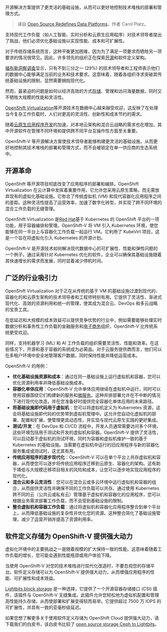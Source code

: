 
<!--
title: 开源重新定义数据平台
cover: https://cdn.thenewstack.io/media/2025/02/e24d865a-data.jpg
-->

开源解决方案提供了更灵活的基础设施，从而可以更好地控制技术堆栈的部署和管理方式。

> 译自 [Open Source Redefines Data Platforms](https://thenewstack.io/open-source-redefines-data-platforms/)，作者 Carol Platz。

支持现代工作负载（如人工智能、实时分析和云原生应用程序）对技术领导者提出了挑战，他们必须优化基础设施以实现性能、成本和可扩展性。

对于传统存储系统而言，这种平衡更加困难，因为为了满足一项要求而牺牲另一项要求的情况很常见。因此，许多领先的组织正在探索[开源](https://thenewstack.io/open-source/)和软件定义架构。

[福布斯洞察调查](https://www.vertiv.com/491ce1/contentassets/eeb0117585944a2d900d3fc46005fdc0/vertiv-forbes-modern-data-center-report.pdf)显示，只有不到三分之一 (29%) 的技术领导者和工程师表示他们的数据中心能够满足当前的业务和技术要求。这意味着，随着各组织寻求突破其传统基础设施的限制，显然需要拥抱现代化。

然而，最紧迫的问题是如何以经济高效的方式[存储](https://thenewstack.io/storage/)、管理和访问海量数据，同时又不牺牲大规模的性能和灵活性。

[OpenShift Virtualization](https://www.lightbitslabs.com/solutions/openshift-virtualization/?utm_source=TNS&utm_medium=article&utm_campaign=mar)等开源技术在数据中心越来越受欢迎，这反映了在处理当今复杂工作负载时，人们对更高的灵活性、创新性和成本节约的需求。

随着[云原生应用程序开发](https://thenewstack.io/cloud-native/)的加速，对本地云架构和混合云战略的需求也在增加，其中开源软件在管理不同环境和提供跨不同平台互操作性方面至关重要。

OpenShift-V 等开源解决方案使技术领导者能够构建更灵活的基础设施，从而更好地控制其技术堆栈的部署和管理方式，而不会被锁定在单一供应商的生态系统中。

## 开源革命

OpenShift 等开源项目彻底改变了应用程序的部署和编排。OpenShift Virtualization 在云计算中发挥着重要作用，它允许您采用云原生策略，而无需放弃现有的虚拟化基础设施。它弥合了传统虚拟机 (VM) 和现代容器化应用程序之间的差距。这种灵活性提高了运营效率，加速了数字化转型，并实现了跨不同环境的混合工作负载的无缝管理。

OpenShift Virtualization 是[Red Hat](https://www.openshift.com/try?utm_content=inline+mention)基于 Kubernetes 的 OpenShift 平台的一项功能，用于容器编排和管理。OpenShift-V 将 VM 引入 Kubernetes 环境，使您能够在同一平台上与容器化工作负载一起运行 VM。它利用了 KubeVirt 项目，这是一个旨在将虚拟化引入 Kubernetes 的开源计划。

OpenShift-V 是开源技术如何解决现代数据中心的可扩展性、性能和弹性问题的一个例子。通过采用针对 Kubernetes 优化的软件，企业可以确保其基础设施随着其快速增长的需求而发展，同时显着减少停机时间。

## 广泛的行业吸引力

OpenShift Virtualization 对于正在从传统的基于 VM 的基础设施过渡到现代的、容器化的和云原生架构的技术领导者和工程师特别有用。它提供了灵活性、渐进式现代化、高效的资源利用和统一的管理，使其成为混合云、DevOps 和多云战略的宝贵工具。

在低延迟和大规模的成本效益可以提供竞争优势的行业中，例如需要能够处理实时数据分析和事务性工作负载的金融服务和[电子商务](https://thenewstack.io/a-cloud-architects-guide-to-e-commerce-data-storage/)组织，OpenShift-V 比传统系统更受欢迎。

同样，支持机器学习 (ML) 和 AI 工作负载的组织需要灵活性、性能和效率。在这些情况下，开源和基于容器的系统成为必需品。对于云服务提供商而言，他们可以在多租户环境中安全地管理客户数据，同时保持性能并降低运营成本。

OpenShift-V 的用例：

- **优化基础设施资源和成本**：通过在同一基础设施上运行虚拟机和容器，您可以优化资源利用率并降低基础设施成本。
- **容器化单体应用**：OpenShift-V 允许单体应用继续在虚拟机中运行，同时可以使用容器围绕它们构建新的服务和[微服务](https://thenewstack.io/introduction-to-containers/)。这种并排部署允许在不中断的情况下进行现代化改造，并在您准备好时提供完全容器化单体应用的未来路径。
- **将基础设施即代码用于虚拟机**：您可以将虚拟机定义为 Kubernetes 资源，这会将基础设施即代码的优势带到虚拟机管理中。这允许您自动化虚拟机的部署、配置和扩展，使管理更具动态性，并实现与现代云原生实践的更好集成。
- **测试/开发**：在 DevOps 和 CI/CD 流程中，开发人员通常需要访问多个环境，这些环境包括用于测试和开发的虚拟机和容器。OpenShift-V 提供了灵活性，可以启动基于虚拟机的测试环境，同时为容器和虚拟机维护一致的基于 Kubernetes 的基础设施。当需要在虚拟机中运行的旧应用程序与新的容器化服务集成或测试时，这尤其有用。
- **传统应用程序的逐步现代化**：OpenShift-V 可以在单个平台上共存虚拟机和容器，从而使您可以逐步将传统应用程序迁移到云原生、容器化的架构。这有助于降低与大规模迁移项目相关的风险和成本，让您可以逐步地实现应用程序的现代化。
- **混合云和多云灵活性**：您可以在混合云或多云环境中运行虚拟机和容器的组合，从而提供灵活性并确保不同的工作负载可以共存。通过使用 Kubernetes 跨不同的云（公共云或私有云）管理基于虚拟机和容器化的应用程序，您可以根据业务需求部署工作负载，而不会受到基础设施的限制。
- **整合虚拟机和容器工作负载**：通过将虚拟机和容器化应用程序整合到单个平台上，从而降低基础设施的复杂性并优化您的资源。这种整合简化了基础设施管理，减少了运营开销并提高了资源利用率。

## 软件定义存储为 OpenShift-V 提供强大动力

虚拟化环境中的主要挑战之一是随着规模的扩大保持一致的性能。这意味着随着工作负载的增长，您可能会遇到性能瓶颈或用户体验下降。

当使用 OpenShift-V 对您的技术堆栈进行现代化改造时，不要忽视您的存储平台。软件定义存储可以为 OpenShift-V 提供强大动力，从而增强应用程序的性能、可扩展性和成本效益。

[Lightbits block storage](https://www.lightbitslabs.com/blog/4-reasons-why-block-storage-is-gaining-momentum-in-the-enterprise/?utm_source=TNS&utm_medium=article&utm_campaign=mar) 是一种选择，它提供了一个开源容器存储接口 (CSI) 插件，该插件与 OpenShift-V 无缝集成。此插件允许您轻松地为虚拟机配置和管理高性能持久存储，从而使部署和扩展变得轻而易举。它提供超过 7500 万 IOPS 的可扩展性，并具有一致的亚毫秒级延迟。

如果您想了解更多关于使用软件定义存储为 OpenShift Cloud 提供强大动力，请下载我们的白皮书，该白皮书比较了 [open source storage Ceph to Lightbits](https://www.lightbitslabs.com/software-defined-storage-private-clouds-lightbits-vs-ceph-storage/?utm_source=TNS&utm_medium=article&utm_campaign=mar)。
